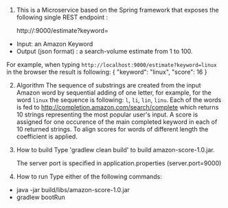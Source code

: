 1. This is a Microservice based on the Spring framework that exposes the following single REST endpoint :

   http://<HOSTNAME>:9000/estimate?keyword=<keyword>

- Input: an Amazon Keyword 
- Output (json format) : a search-volume estimate from 1 to 100.

For example, when typing `http://localhost:9000/estimate?keyword=linux` in the browser the result is following:
  {
    "keyword": "linux",
    "score": 16
  }

2. Algorithm
  The sequence of substrings are created from the input Amazon word by sequential adding of one letter, for example, for the word `linux` the sequence is following:
  `l`, `li`, `lin`, `linu`.
  Each of the words is fed to http://completion.amazon.com/search/complete which returns 10 strings representing the most popular user's input.
  A score is assigned for one occurence of the main completed keyword in each of 10 returned strings.
  To align scores for words of different length the coefficient is applied. 

3. How to build
    Type 'gradlew clean build' to build amazon-score-1.0.jar.

    The server port is specified in application.properties (server.port=9000)

4. How to run
  Type either of the following commands:
 -  java -jar build/libs/amazon-score-1.0.jar
 -  gradlew bootRun
